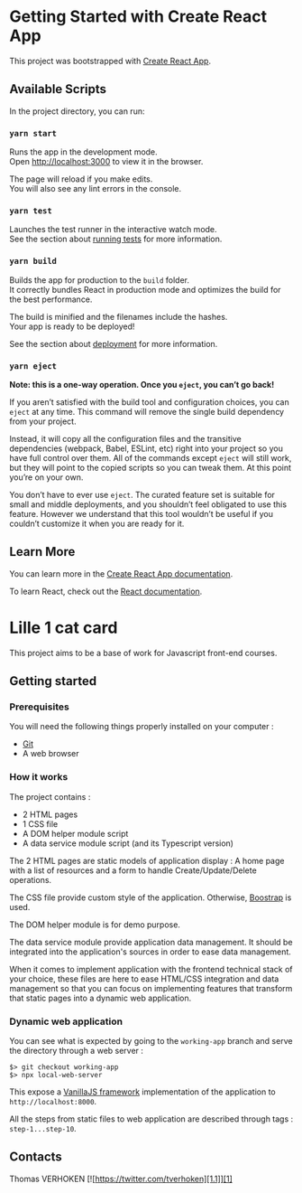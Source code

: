 # Getting Started with Create React App

This project was bootstrapped with [Create React App](https://github.com/facebook/create-react-app).

## Available Scripts

In the project directory, you can run:

### `yarn start`

Runs the app in the development mode.\
Open [http://localhost:3000](http://localhost:3000) to view it in the browser.

The page will reload if you make edits.\
You will also see any lint errors in the console.

### `yarn test`

Launches the test runner in the interactive watch mode.\
See the section about [running tests](https://facebook.github.io/create-react-app/docs/running-tests) for more information.

### `yarn build`

Builds the app for production to the `build` folder.\
It correctly bundles React in production mode and optimizes the build for the best performance.

The build is minified and the filenames include the hashes.\
Your app is ready to be deployed!

See the section about [deployment](https://facebook.github.io/create-react-app/docs/deployment) for more information.

### `yarn eject`

**Note: this is a one-way operation. Once you `eject`, you can’t go back!**

If you aren’t satisfied with the build tool and configuration choices, you can `eject` at any time. This command will remove the single build dependency from your project.

Instead, it will copy all the configuration files and the transitive dependencies (webpack, Babel, ESLint, etc) right into your project so you have full control over them. All of the commands except `eject` will still work, but they will point to the copied scripts so you can tweak them. At this point you’re on your own.

You don’t have to ever use `eject`. The curated feature set is suitable for small and middle deployments, and you shouldn’t feel obligated to use this feature. However we understand that this tool wouldn’t be useful if you couldn’t customize it when you are ready for it.

## Learn More

You can learn more in the [Create React App documentation](https://facebook.github.io/create-react-app/docs/getting-started).

To learn React, check out the [React documentation](https://reactjs.org/).
# Lille 1 cat card

This project aims to be a base of work for Javascript front-end courses.

## Getting started

### Prerequisites

You will need the following things properly installed on your computer :

* [Git](https://git-scm.com/)
* A web browser

### How it works

The project contains :

* 2 HTML pages
* 1 CSS file
* A DOM helper module script
* A data service module script (and its Typescript version)

The 2 HTML pages are static models of application display : A home page with a list of resources and a form to handle Create/Update/Delete operations.

The CSS file provide custom style of the application. Otherwise, [Boostrap](https://getbootstrap.com/docs/4.5/getting-started/introduction/) is used.

The DOM helper module is for demo purpose.

The data service module provide application data management. It should be integrated into the application's sources in order to ease data management.

When it comes to implement application with the frontend technical stack of your choice, these files are here to ease HTML/CSS integration and data management so that you can focus on implementing features that transform that static pages into a dynamic web application.

### Dynamic web application

You can see what is expected by going to the `working-app` branch and serve the directory through a web server :

```
$> git checkout working-app
$> npx local-web-server
```

This expose a [VanillaJS framework](http://vanilla-js.com) implementation of the application to `http://localhost:8000`.

All the steps from static files to web application are described through tags : `step-1...step-10`.

## Contacts

Thomas VERHOKEN [![https://twitter.com/tverhoken][1.1]][1]

[1]: https://twitter.com/tverhoken
[1.1]: http://i.imgur.com/wWzX9uB.png